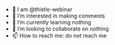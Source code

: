 - 👋 I am @thistle-webinar
- 👀 I’m interested in making comments 
- 🌱 I’m currently learning nothing
- 💞️ I’m looking to collaborate on nothing
- 📫 How to reach me: do not reach me

<!---
thistle-webinar/thistle-webinar is a ✨ special ✨ repository because its `README.md` (this file) appears on your GitHub profile.
You can click the Preview link to take a look at your changes.
--->
